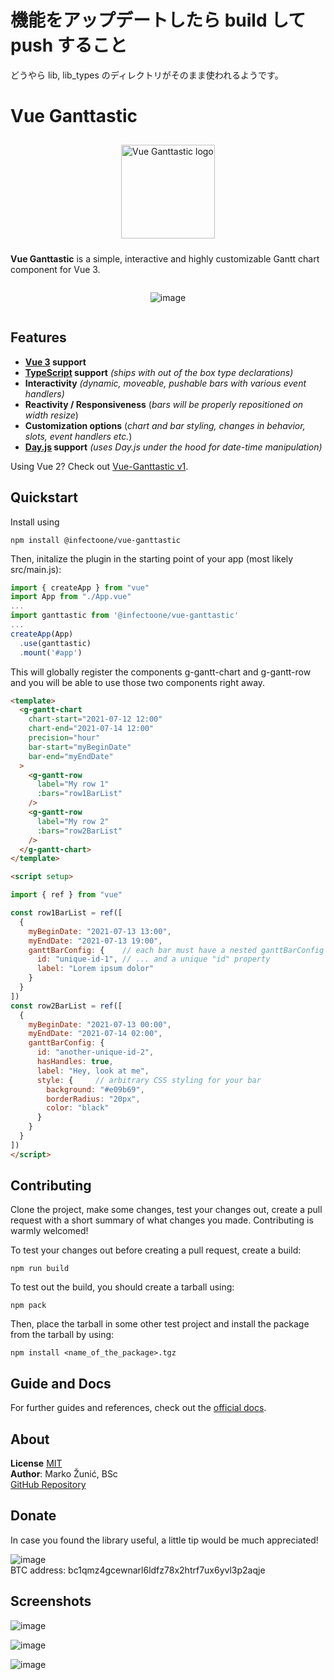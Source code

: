 # 機能をアップデートしたら build して push すること
どうやら lib, lib_types のディレクトリがそのまま使われるようです。


# Vue Ganttastic
<div style="display: flex; flex-direction: column; align-items:center;">
<img
    src="https://user-images.githubusercontent.com/28678851/148047714-301f07df-4101-48b8-9e47-1f272b290e80.png" 
    style="margin: 10px;" height="150"
    alt="Vue Ganttastic logo"
/>  

<b>Vue Ganttastic</b> is a simple, interactive and highly customizable Gantt chart component for Vue 3.   

![image](https://user-images.githubusercontent.com/28678851/148191571-76bd8d61-4583-4538-8c59-cc2915494890.png)

</div>


## Features
- **[Vue 3](https://v3.vuejs.org/) support**
- **[TypeScript](https://www.typescriptlang.org/) support** *(ships with out of the box type declarations)*
- **Interactivity** *(dynamic, moveable, pushable bars with various event handlers)*
-  **Reactivity / Responsiveness** (*bars will be properly repositioned on width resize*)
- **Customization options** (*chart and bar styling, changes in behavior, slots, event handlers etc.*)
- **[Day.js](https://day.js.org/en/) support**  *(uses Day.js under the hood for date-time manipulation)*

Using Vue 2? Check out [Vue-Ganttastic v1](https://github.com/zunnzunn/vue-ganttastic/tree/vue-ganttastic-v1).  

## Quickstart
Install using
```
npm install @infectoone/vue-ganttastic
```
Then, initalize the plugin in the starting point of your app (most likely src/main.js):
```js
import { createApp } from "vue"
import App from "./App.vue"
...
import ganttastic from '@infectoone/vue-ganttastic'
...
createApp(App)
  .use(ganttastic)
  .mount('#app')
```

This will globally register the components g-gantt-chart and g-gantt-row and you will be able to use those two components right away.
```html
<template>
  <g-gantt-chart
    chart-start="2021-07-12 12:00"
    chart-end="2021-07-14 12:00"
    precision="hour"
    bar-start="myBeginDate"
    bar-end="myEndDate"
  >
    <g-gantt-row
      label="My row 1"
      :bars="row1BarList"
    />
    <g-gantt-row
      label="My row 2"
      :bars="row2BarList"
    />
  </g-gantt-chart>
</template>

<script setup>

import { ref } from "vue"

const row1BarList = ref([
  {
    myBeginDate: "2021-07-13 13:00",
    myEndDate: "2021-07-13 19:00",
    ganttBarConfig: {    // each bar must have a nested ganttBarConfig object ...
      id: "unique-id-1", // ... and a unique "id" property
      label: "Lorem ipsum dolor"
    }
  }
])
const row2BarList = ref([
  {
    myBeginDate: "2021-07-13 00:00",
    myEndDate: "2021-07-14 02:00",
    ganttBarConfig: {
      id: "another-unique-id-2",
      hasHandles: true,
      label: "Hey, look at me",
      style: {     // arbitrary CSS styling for your bar
        background: "#e09b69",
        borderRadius: "20px",
        color: "black"
      }
    }
  }
])
</script>

```

## Contributing
Clone the project, make some changes, test your changes out, create a pull request with a short summary of what changes you made. Contributing is warmly welcomed!

To test your changes out before creating a pull request, create a build:
```
npm run build
```
To test out the build, you should create a tarball using:
```
npm pack
```
Then, place the tarball in some other test project and install the package from the tarball by using:
```
npm install <name_of_the_package>.tgz
```

## Guide and Docs
For further guides and references, check out the [official docs](https://zunnzunn.github.io/vue-ganttastic/getting-started.html).  

## About
**License** [MIT](https://choosealicense.com/licenses/mit/)  
**Author**: Marko Žunić, BSc  
[GitHub Repository](https://github.com/zunnzunn/vue-ganttastic)  

## Donate
In case you found the library useful, a little tip would be much appreciated!

![image](https://user-images.githubusercontent.com/28678851/233090745-a0a6d8a4-6df6-4b82-ac0c-90e69551786e.png)  
BTC address: bc1qmz4gcewnarl6ldfz78x2htrf7ux6yvl3p2aqje    




## Screenshots
![image](https://user-images.githubusercontent.com/28678851/148191571-76bd8d61-4583-4538-8c59-cc2915494890.png)

![image](https://user-images.githubusercontent.com/28678851/148191529-b50c0d17-bcc1-4a78-9d2c-ff2a36b03f52.png)  

![image](https://user-images.githubusercontent.com/28678851/148191757-a2520dce-aeed-43df-87b2-3a64e225f9e7.png)

